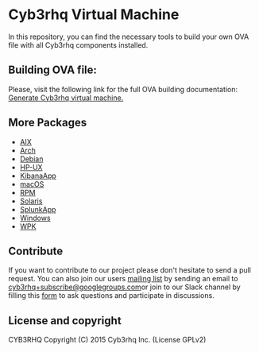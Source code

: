 # Cyb3rhq Virtual Machine

In this repository, you can find the necessary tools to build your own OVA file with all Cyb3rhq components installed.

## Building OVA file:

Please, visit the following link for the full OVA building documentation: [Generate Cyb3rhq virtual machine.](https://documentation.wazuh.com/current/development/packaging/generate-ova.html)

## More Packages

- [AIX](/aix/README.md)
- [Arch](/arch/README.md)
- [Debian](/debs/README.md)
- [HP-UX](/hp-ux/README.md)
- [KibanaApp](/cyb3rhqapp/README.md)
- [macOS](/macos/README.md)
- [RPM](/rpms/README.md)
- [Solaris](/solaris/README.md)
- [SplunkApp](/splunkapp/README.md)
- [Windows](/windows/README.md)
- [WPK](/wpk/README.md)

## Contribute

If you want to contribute to our project please don't hesitate to send a pull request. You can also join our users [mailing list](https://groups.google.com/d/forum/cyb3rhq) by sending an email to [cyb3rhq+subscribe@googlegroups.com](mailto:cyb3rhq+subscribe@googlegroups.com)or join to our Slack channel by filling this [form](https://wazuh.com/community/join-us-on-slack/) to ask questions and participate in discussions.

## License and copyright

CYB3RHQ Copyright (C) 2015 Cyb3rhq Inc.  (License GPLv2)
